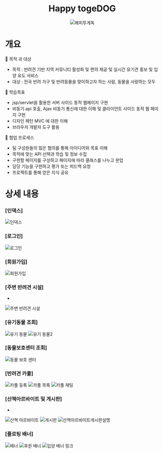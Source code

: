 ## <h1 align = "center">Happy togeDOG</h1>
<p align = "center">
<img src="https://github.com/wngusv/HappyTogeDOG/assets/154950245/a6d49175-0984-44eb-97c2-a1b43b4718b4" alt="해피투게독">
</p>

<h1>개요</h1>
📌 목적 과 대상

- 목적 : 반려견 기반 지역 커뮤니티 활성화 및 편의 제공 및 실시간 유기견 홍보 및 입양 유도 서비스
- 대상 : 전국 반려 가구 및 반려동물을 맞이하고자 하는 사람, 동물을 사랑하는 모두

📝 학습목표
- jsp/servlet을 활용한 서버 사이드 동적 웹페이지 구현
- 비동기 api 호출, Ajax 비동기 통신에 대한 이해 및 클라이언트 사이드 동적 웹 페이지 구현
- 디자인 패턴 MVC 에 대한 이해
- 브라우저 개발자 도구 활용

📝 협업 프로세스
- 팀 구성원들의 많은 협의를 통해 아이디어와 목표 이해
- 목적에 맞는 API 선택과 학습 및 정보 수집
- 구현할 페이지를 구성하고 페이지에 따라 클래스를 나누고 분업
- 담당 기능을 구현하고 평가 또는 피드백 요청
- 프로젝트를 통해 얻은 지식 공유

<h1>상세 내용</h1>

### [인덱스]
![인덱스](https://github.com/wngusv/HappyTogeDOG/assets/154950245/dbf13205-b7fa-4b27-8085-ad833135e09c)


### [로그인]
![로그인](https://github.com/wngusv/HappyTogeDOG/assets/154950245/655d9d71-f09d-4926-8d4b-2834e670969a)


### [회원가입]
![회원가입](https://github.com/wngusv/HappyTogeDOG/assets/154950245/625d03a7-344d-4361-b021-c7507b2f0576)


### [주변 반려견 시설]

- 
![주변 반려견 시설](https://github.com/wngusv/HappyTogeDOG/assets/154950245/29fd1f67-721a-4d39-8004-1a027b70e632)

### [유기동물 조회]
![유기 동물](https://github.com/wngusv/HappyTogeDOG/assets/154950245/5cdd163b-c713-427c-922b-c0e0fca6bcf9)
![유기 동물2](https://github.com/wngusv/HappyTogeDOG/assets/154950245/ca1fbd98-905c-4d6e-9a2f-659ddc9d1ff1)

### [동물보호센터 조회]
![동물 보호 센터](https://github.com/wngusv/HappyTogeDOG/assets/154950245/31596bba-0e53-45fb-89cc-6ecff5d85b53)

### [반려견 카풀]
![카풀 등록](https://github.com/wngusv/HappyTogeDOG/assets/154950245/9cb86300-92b6-4b55-8e08-e2b0d663bf95)
![카풀 목록](https://github.com/wngusv/HappyTogeDOG/assets/154950245/c534f4c0-a0b5-4de5-98e4-20592214b792)
![카풀 채팅](https://github.com/wngusv/HappyTogeDOG/assets/154950245/e6afdbb6-7b31-4f69-8d56-87e5fe11ad09)



### [산책아르바이트 및 게시판]

- 
![산책 아르바이트](https://github.com/wngusv/HappyTogeDOG/assets/154950245/5b20c352-c239-45ef-8571-6f93dcbedf63)
![게시판](https://github.com/wngusv/HappyTogeDOG/assets/154950245/4d94c1ec-7743-429e-b621-c36d096e3d99)
![산책아르바이트게시판설명](https://github.com/wngusv/HappyTogeDOG/assets/154950245/3bac47e1-dc04-4276-8ab7-75097817ab61)


### [플로팅 배너]
![배너](https://github.com/wngusv/HappyTogeDOG/assets/154950245/6218f88f-ffc2-477d-8859-1f40a1d11e89)
![후원 배너](https://github.com/wngusv/HappyTogeDOG/assets/154950245/506ab418-afff-43fa-9c01-a72ce7fdfa74)
![입양 배너 링크](https://github.com/wngusv/HappyTogeDOG/assets/154950245/b2659caa-dd89-4c15-a267-4738147f54ee)





                 
